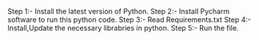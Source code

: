 Step 1:- Install the latest version of Python.
Step 2:- Install Pycharm software to run this python code.
Step 3:- Read Requirements.txt 
Step 4:- Install,Update the necessary librabries in python.
Step 5:- Run the file.
